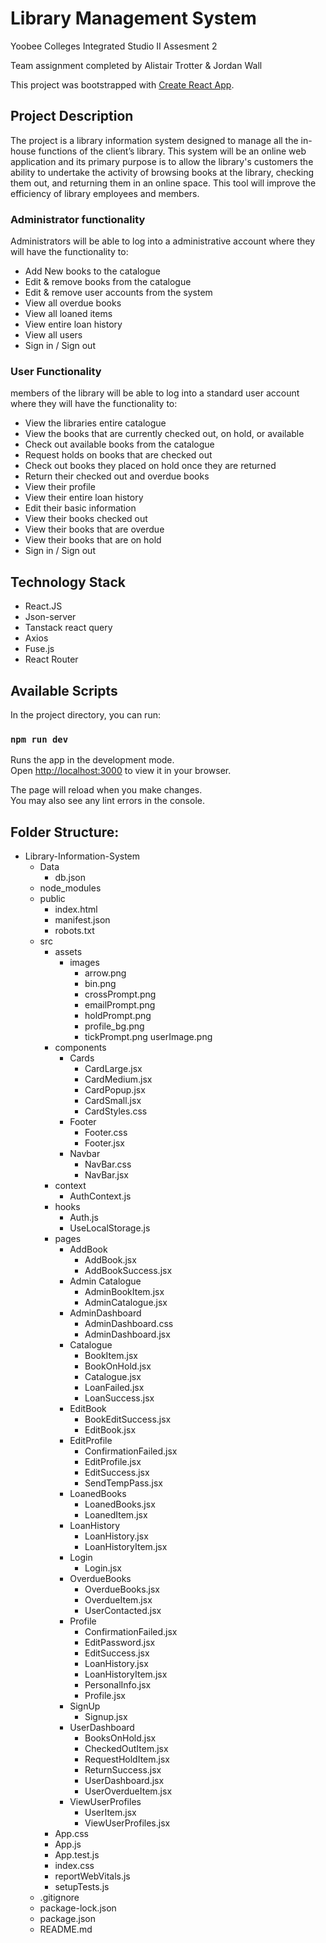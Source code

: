 # Library Management System

Yoobee Colleges Integrated Studio II Assesment 2

Team assignment completed by Alistair Trotter & Jordan Wall


This project was bootstrapped with [Create React App](https://github.com/facebook/create-react-app).

## Project Description
The project is a library information system designed to manage all the in-house functions of the client’s library. This system will be an online web application and its primary purpose is to allow the library's customers the ability to undertake the activity of browsing books at the library, checking them out, and returning them in an online space. This tool will improve the efficiency of library employees and members. 


### Administrator functionality
Administrators will be able to log into a administrative account where they will have the functionality to:
* Add New books to the catalogue
* Edit & remove books from the catalogue
* Edit & remove user accounts from the system
* View all overdue books
* View all loaned items
* View entire loan history 
* View all users
* Sign in / Sign out

### User Functionality

members of the library will be able to log into a standard user account where they will have the functionality to:
* View the libraries entire catalogue
* View the books that are currently checked out, on hold, or available
* Check out available books from the catalogue
* Request holds on books that are checked out
* Check out books they placed on hold once they are returned
* Return their checked out and overdue books
* View their profile
* View their entire loan history
* Edit their basic information
* View their books checked out
* View their books that are overdue
* View their books that are on hold
* Sign in / Sign out

## Technology Stack
- React.JS
- Json-server
- Tanstack react query
- Axios
- Fuse.js
- React Router


## Available Scripts

In the project directory, you can run:

### `npm run dev`

Runs the app in the development mode.\
Open [http://localhost:3000](http://localhost:3000) to view it in your browser.

The page will reload when you make changes.\
You may also see any lint errors in the console.

## Folder Structure:

* Library-Information-System
  * Data
    * db.json
  * node_modules
  * public
    * index.html
    * manifest.json
    * robots.txt
  * src
    * assets
      * images
        * arrow.png
        * bin.png
        * crossPrompt.png
        * emailPrompt.png
        * holdPrompt.png
        * profile_bg.png
        * tickPrompt.png
        userImage.png
    * components
      * Cards
        * CardLarge.jsx
        * CardMedium.jsx
        * CardPopup.jsx
        * CardSmall.jsx
        * CardStyles.css
      * Footer
        * Footer.css
        * Footer.jsx
      * Navbar
        * NavBar.css
        * NavBar.jsx
    * context
      * AuthContext.js
    * hooks
      * Auth.js
      * UseLocalStorage.js
    * pages
      * AddBook
        * AddBook.jsx
        * AddBookSuccess.jsx
      * Admin Catalogue
        * AdminBookItem.jsx
        * AdminCatalogue.jsx
      * AdminDashboard
        * AdminDashboard.css
        * AdminDashboard.jsx
      * Catalogue
        * BookItem.jsx
        * BookOnHold.jsx
        * Catalogue.jsx
        * LoanFailed.jsx
        * LoanSuccess.jsx
      * EditBook
        * BookEditSuccess.jsx
        * EditBook.jsx
      * EditProfile
        * ConfirmationFailed.jsx
        * EditProfile.jsx
        * EditSuccess.jsx
        * SendTempPass.jsx
      * LoanedBooks
        * LoanedBooks.jsx
        * LoanedItem.jsx
      * LoanHistory
        * LoanHistory.jsx
        * LoanHistoryItem.jsx
      * Login
        * Login.jsx
      * OverdueBooks
        * OverdueBooks.jsx
        * OverdueItem.jsx
        * UserContacted.jsx
      * Profile
        * ConfirmationFailed.jsx
        * EditPassword.jsx
        * EditSuccess.jsx
        * LoanHistory.jsx
        * LoanHistoryItem.jsx
        * PersonalInfo.jsx
        * Profile.jsx
      * SignUp
        * Signup.jsx
      * UserDashboard
        * BooksOnHold.jsx
        * CheckedOutItem.jsx
        * RequestHoldItem.jsx
        * ReturnSuccess.jsx
        * UserDashboard.jsx
        * UserOverdueItem.jsx
      * ViewUserProfiles
        * UserItem.jsx
        * ViewUserProfiles.jsx
    * App.css
    * App.js
    * App.test.js
    * index.css
    * reportWebVitals.js
    * setupTests.js
  * .gitignore
  * package-lock.json
  * package.json
  * README.md
